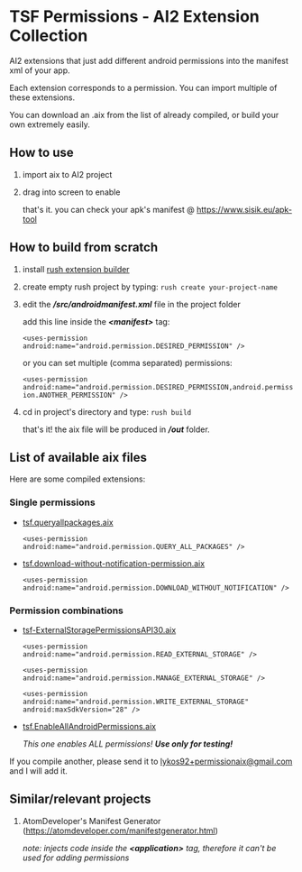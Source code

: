 # TSF Permissions - AI2 Extension Collection

AI2 extensions that just add different android permissions into the manifest xml of your app.

Each extension corresponds to a permission. You can import multiple of these extensions.

You can download an .aix from the list of already compiled, or build your own extremely easily.

## How to use

1. import aix to AI2 project
2. drag into screen to enable

    that's it. you can check your apk's manifest @ https://www.sisik.eu/apk-tool


## How to build from scratch

   1. install [rush extension builder](https://github.com/shreyashsaitwal/rush-cli/wiki/Installation)

   2. create empty rush project by typing: `rush create your-project-name`

   3. edit the ***/src/androidmanifest.xml*** file in the project folder

       add this line inside the ***\<manifest>*** tag:

       `<uses-permission android:name="android.permission.DESIRED_PERMISSION" />`
      
       or you can set multiple (comma separated) permissions:
       
       `<uses-permission android:name="android.permission.DESIRED_PERMISSION,android.permission.ANOTHER_PERMISSION" />`
    
   4. cd in project's directory and type: `rush build`
    
       that's it! the aix file will be produced in ***/out*** folder.

## List of available aix files

   Here are some compiled extensions:
   
   ### Single permissions

   - [tsf.queryallpackages.aix](https://github.com/anonwins/tsf-permissions-aix/raw/main/tsf.queryallpackages.aix)

        `<uses-permission android:name="android.permission.QUERY_ALL_PACKAGES" />`
        
   - [tsf.download-without-notification-permission.aix](https://github.com/anonwins/tsf-permissions-aix/raw/main/tsf.download-without-notification-permission.aix)

        `<uses-permission android:name="android.permission.DOWNLOAD_WITHOUT_NOTIFICATION" />`
   
   ### Permission combinations
   
   - [tsf-ExternalStoragePermissionsAPI30.aix](https://github.com/anonwins/tsf-permissions-aix/raw/main/tsf-ExternalStoragePermissionsAPI30.aix)

        `<uses-permission android:name="android.permission.READ_EXTERNAL_STORAGE" />`
        
        `<uses-permission android:name="android.permission.MANAGE_EXTERNAL_STORAGE" />`
        
        `<uses-permission android:name="android.permission.WRITE_EXTERNAL_STORAGE" android:maxSdkVersion="28" />`
   
   - [tsf.EnableAllAndroidPermissions.aix](https://github.com/anonwins/tsf-permissions-aix/raw/main/tsf.EnableAllAndroidPermissions.aix)

        *This one enables ALL permissions! **Use only for testing!***

 If you compile another, please send it to lykos92+permissionaix@gmail.com and I will add it.

## Similar/relevant projects

   1. AtomDeveloper's Manifest Generator (https://atomdeveloper.com/manifestgenerator.html)
    
       *note: injects code inside the **\<application>** tag, therefore it can't be used for adding permissions*
